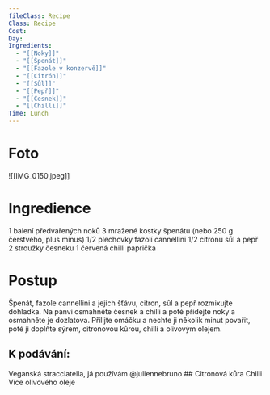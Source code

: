 ```yaml
---
fileClass: Recipe
Class: Recipe
Cost: 
Day: 
Ingredients:
  - "[[Noky]]"
  - "[[Špenát]]"
  - "[[Fazole v konzervě]]"
  - "[[Citrón]]"
  - "[[Sůl]]"
  - "[[Pepř]]"
  - "[[Česnek]]"
  - "[[Chilli]]"
Time: Lunch
---
```

# Foto 
![[IMG_0150.jpeg]]


# Ingredience

1 balení předvařených noků
3 mražené kostky špenátu (nebo 250 g čerstvého, plus minus)
1/2 plechovky fazolí cannellini
1/2 citronu
sůl a pepř
2 stroužky česneku
1 červená chilli paprička
# Postup 

Špenát, fazole cannellini a jejich šťávu, citron, sůl a pepř rozmixujte dohladka.
Na pánvi osmahněte česnek a chilli a poté přidejte noky a osmahněte je dozlatova. Přilijte omáčku a nechte ji několik minut povařit, poté ji doplňte sýrem, citronovou kůrou, chilli a olivovým olejem.

## K podávání:
Veganská stracciatella, já používám @juliennebruno ##
Citronová kůra
Chilli
Více olivového oleje